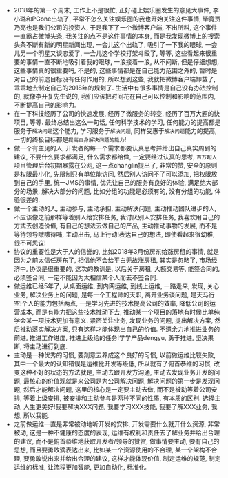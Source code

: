 * 2018年的第一个周末, 工作上不是很忙, 正好碰上娱乐圈发生的意见大事件, 李小璐和PGone出轨了, 平常不怎么关注娱乐圈的我也开始关注这件事情, 毕竟贾乃亮也是我们公司的投资人, 于是我下了一个微博客户端, 不出所料, 这个事件一直霸占微博头条, 我关注的点不是这件事情的本身, 而是我发现微博上的搜索头条不断有新的明星新闻出现, 一会儿这个出轨了, 吸引了一下我的眼球, 一会儿另一个明星又谈恋爱了, 一会儿这个学校打架斗殴了, 等等, 这些看起来很重要的事情一直不断地吸引着我的眼球, 一浪接着一浪, 从不间断, 但是仔细想想, 这些事情真的很重要吗, 不是的, 这些事情都是在自己能力范围之外的, 暂时是对自己的前途目标没有任何作用的, 所以想到这些, 我就把微博客户端卸载了, 乖乖地去制定自己的2018年的规划了. 生活中有很多事情是自己没有办法控制的, 就像李开复先生说的, 我们应该把时间花在自己可以控制和影响的范围内, 不断提高自己的影响力.
* 在一下科技经历了公司的快速发展, 经历了微服务的转变, 经历了百万大题的快项目, 等等. 最终总结出这么一句话, 任何科学技术的学习, 任何能力的提高都是服务于`解决问题`这个能力, 学习服务于`解决问题`, 同样受惠于`解决问题`能力的提高, 一切的终极目标都是`提高自身解决问题的能力`!
* 做一个有主见的人, 开发者的每一个需求都要认真思考并给出自己真实周到的建议, 不要什么要求都满足, 什么需求都给做, 一定要经过认真的思考, `百万超人`项目管理后台初期暴露在公网, 这一点changlin提出了, 非常的赞, 安全的原则是权限最小化, 先限制只有单位能访问, 然后别人访问不了可以添加, 把权限放到自己的手里, 统一JMS的事情, 优先让自己的服务有良好的体验, 满足绝大部分的场景, 解决大部分的问题, 比如分组的功能是必须有的, 没有分组的功能, 体验很差的.
* 做一个主动的人, 主动参与, 主动承担, 主动解决问题, 主动推动团队进步的人, 不应该像之前那样等着别人给安排任务, 我讨厌别人安排任务, 我喜欢用自己的方式去创造价值, 有自己的想法去做自己的产品, 主动推动事物的发展, 而不是等待领导嗷嗷待哺, 主动出击, 马上行动!表达自己的想法, 即使看起来很幼稚, 很不可思议!
* 协议的重要性是大于人的信誉的, 比如2018年3月份房东给涨房租的事情, 就是因为之前太信任房东了, 相信他不会给平白无故涨房租, 其实是忽略了, 市场经济中, 协议是很重要的, 这次的教训是, 以后关于房租, 大额交易等, 能签合同的, 必须签合同, 一定不能因为太相信某个人而去不签合同.
* 做运维已经5年了, 从桌面运维, 到内网运维, 到线上运维, 一路走来, 发现, 关心业务, 解决业务上的问题, 是每一个工程师的天职, 离开业务谈问题, 是天马行空!个人的能力包括两点, 一是学习先进的技术提高公司的效率, 降低公司的运营成本, 而是有能力把这些技术推动下去, 推动某一个项目的落地有时候比单纯学会某一项技术更加有意义. 紧密关注业务, 发现业务的问题, 提出解决方案, 然后推动落实解决方案, 只有这样才能体现出自己的价值. 不遗余力地推进业务的前进, 推进工作进度, 推进上级给的任务!学学产品dengyu, 勇于推进, 坚决果断, 将主动进行到底.
* 主动是一种优秀的习惯, 要刻意去养成这个良好的习惯, 以前做运维比较失败, 其中一个最大的认知错误是运维比开发等级低, 所以就有了俯首恭维的习惯, 改变这种不好的状态的方法就是, 主动去跟开发方沟通, 主动去发现业务开发的问题, 最核心的价值观就是来公司是为公司解决问题, 解决问题的第一步是发现问题, 然后才能解决问题, 这里的核心是一定要主动去做, 而不是被动等着公司安排, 等着上级安排, 被安排和主动参与是两种不同的性质, 有本质的区别. 选择主动, 人生更美好!我要解决XXX问题, 我要学习XXX技能, 我要了解XXX业务, 我想, 所以我能.
* 之前做运维一直是非常被动地听开发的安排, 开发需要什么就开什么资源, 非常被动, 这是一种不健康的态度的表现, 运维有权利和责任去了解业务并给出合理的建议, 而不是俯首恭维地获取开发者/领导的赞赏, 做事情要主动, 要有自己的思想, 而且要勇敢滴表达出来, 比如某一个资源使用的不合理, 某一个架构不合理, 要勇敢说出来并给出合理的建议, 这样才能体现价值, 制定运维的规范, 制定运维的标准, 让流程更加智能, 更加自动化, 标准化.